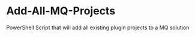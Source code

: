 # Add-All-MQ-Projects
PowerShell Script that will add all existing plugin projects to a MQ solution

